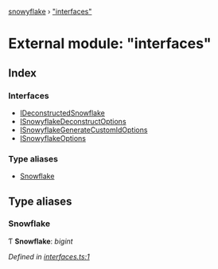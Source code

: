 [snowyflake](../README.md) › ["interfaces"](_interfaces_.md)

# External module: "interfaces"

## Index

### Interfaces

* [IDeconstructedSnowflake](../interfaces/_interfaces_.ideconstructedsnowflake.md)
* [ISnowyflakeDeconstructOptions](../interfaces/_interfaces_.isnowyflakedeconstructoptions.md)
* [ISnowyflakeGenerateCustomIdOptions](../interfaces/_interfaces_.isnowyflakegeneratecustomidoptions.md)
* [ISnowyflakeOptions](../interfaces/_interfaces_.isnowyflakeoptions.md)

### Type aliases

* [Snowflake](_interfaces_.md#snowflake)

## Type aliases

###  Snowflake

Ƭ **Snowflake**: *bigint*

*Defined in [interfaces.ts:1](https://github.com/negezor/snowyflake/blob/d888ffb/src/interfaces.ts#L1)*
